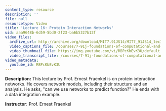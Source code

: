 ```yaml
---
content_type: resource
description: ''
file: null
resourcetype: Video
title: 'Lecture 16: Protein Interaction Networks'
uid: aaa9648b-6d59-5bd0-2f23-ba6b5327b12f
video_files:
  archive_url: http://archive.org/download/MIT7.91JS14/MIT7_91JS14_lec16_300k.mp4
  video_captions_file: /courses/7-91j-foundations-of-computational-and-systems-biology-spring-2014/0764a15eedbb5e5c88820d19fcac0c24_RBPcKbEvK3U.vtt
  video_thumbnail_file: https://img.youtube.com/vi/RBPcKbEvK3U/default.jpg
  video_transcript_file: /courses/7-91j-foundations-of-computational-and-systems-biology-spring-2014/ac0552dc3221f3cef4cd2673e2972d25_RBPcKbEvK3U.pdf
video_metadata:
  youtube_id: RBPcKbEvK3U
---
```


**Description:** This lecture by Prof. Ernest Fraenkel is on protein interaction networks. He covers network models, including their structure and an analysis. He asks, "can we use networks to predict function?" He ends with a data integration example.

**Instructor:** Prof. Ernest Fraenkel
